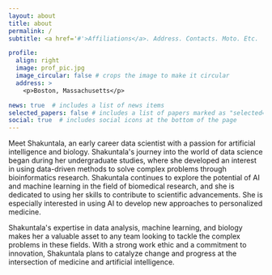```yaml
---
layout: about
title: about
permalink: /
subtitle: <a href='#'>Affiliations</a>. Address. Contacts. Moto. Etc.

profile:
  align: right
  image: prof_pic.jpg
  image_circular: false # crops the image to make it circular
  address: >
    <p>Boston, Massachusetts</p>

news: true  # includes a list of news items
selected_papers: false # includes a list of papers marked as "selected={true}"
social: true  # includes social icons at the bottom of the page
---
```


Meet Shakuntala, an early career data scientist with a passion for artificial intelligence and biology. Shakuntala's journey into the world of data science began during her undergraduate studies, where she developed an interest in using data-driven methods to solve complex problems through bioinformatics research. Shakuntala continues to explore the potential of AI and machine learning in the field of biomedical research, and she is dedicated to using her skills to contribute to scientific advancements. She is especially interested in using AI to develop new approaches to personalized medicine. 

Shakuntala's expertise in data analysis, machine learning, and biology makes her a valuable asset to any team looking to tackle the complex problems in these fields. With a strong work ethic and a commitment to innovation, Shakuntala plans to catalyze change and progress at the intersection of medicine and artificial intelligence. 


<!-- Link to your favorite [subreddit](http://reddit.com). You can put a picture in, too. The code is already in, just name your picture `prof_pic.jpg` and put it in the `img/` folder.

Put your address / P.O. box / other info right below your picture. You can also disable any these elements by editing `profile` property of the YAML header of your `_pages/about.md`. Edit `_bibliography/papers.bib` and Jekyll will render your [publications page](/al-folio/publications/) automatically.

Link to your social media connections, too. This theme is set up to use [Font Awesome icons](http://fortawesome.github.io/Font-Awesome/) and [Academicons](https://jpswalsh.github.io/academicons/), like the ones below. Add your Facebook, Twitter, LinkedIn, Google Scholar, or just disable all of them. -->
